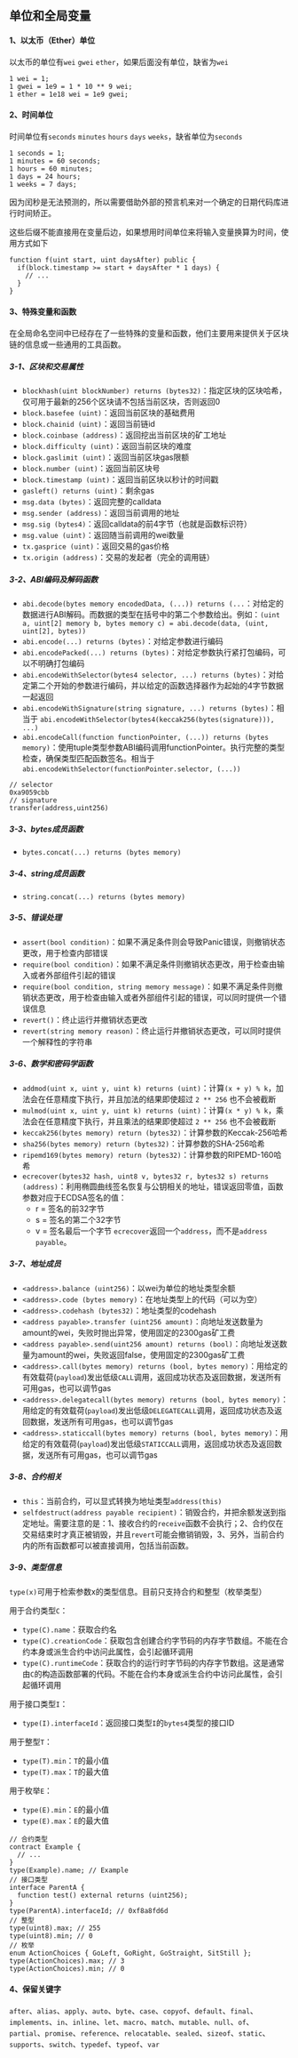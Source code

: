 <!--
 * @Descripttion: 
 * @Author: lizhengxing
 * @Date: 2022-10-08 14:03:26
 * @LastEditTime: 2022-11-08 16:27:29
-->

## 单位和全局变量

#### 1、以太币（Ether）单位

以太币的单位有`wei` `gwei` `ether`，如果后面没有单位，缺省为`wei`

```solidity
1 wei = 1;
1 gwei = 1e9 = 1 * 10 ** 9 wei;
1 ether = 1e18 wei = 1e9 gwei;
```

#### 2、时间单位


时间单位有`seconds` `minutes` `hours` `days` `weeks`，缺省单位为`seconds`

```solidity
1 seconds = 1;
1 minutes = 60 seconds;
1 hours = 60 minutes;
1 days = 24 hours;
1 weeks = 7 days;
```
因为闰秒是无法预测的，所以需要借助外部的预言机来对一个确定的日期代码库进行时间矫正。

这些后缀不能直接用在变量后边，如果想用时间单位来将输入变量换算为时间，使用方式如下

```solidity
function f(uint start, uint daysAfter) public {
  if(block.timestamp >= start + daysAfter * 1 days) {
    // ...
  }
}
```

#### 3、特殊变量和函数

在全局命名空间中已经存在了一些特殊的变量和函数，他们主要用来提供关于区块链的信息或一些通用的工具函数。

##### 3-1、区块和交易属性

- `blockhash(uint blockNumber) returns (bytes32)`：指定区块的区块哈希，仅可用于最新的256个区块请不包括当前区块，否则返回0
- `block.basefee (uint)`：返回当前区块的基础费用
- `block.chainid (uint)`：返回当前链id
- `block.coinbase (address)`：返回挖出当前区块的矿工地址
- `block.difficulty (uint)`：返回当前区块的难度
- `block.gaslimit (uint)`：返回当前区块gas限额
- `block.number (uint)`：返回当前区块号
- `block.timestamp (uint)`：返回当前区块以秒计的时间戳
- `gasleft() returns (uint)`：剩余gas
- `msg.data (bytes)`：返回完整的calldata
- `msg.sender (address)`：返回当前调用的地址
- `msg.sig (bytes4)`：返回calldata的前4字节（也就是函数标识符）
- `msg.value (uint)`：返回随当前调用的wei数量
- `tx.gasprice (uint)`：返回交易的gas价格
- `tx.origin (address)`：交易的发起者（完全的调用链）

##### 3-2、ABI编码及解码函数

- `abi.decode(bytes memory encodedData, (...)) returns (...`：对给定的数据进行ABI解码。而数据的类型在括号中的第二个参数给出。例如：`(uint a, uint[2] memory b, bytes memory c) = abi.decode(data, (uint, uint[2], bytes))`
- `abi.encode(...) returns (bytes)`：对给定参数进行编码
- `abi.encodePacked(...) returns (bytes)`：对给定参数执行紧打包编码，可以不明确打包编码
- `abi.encodeWithSelector(bytes4 selector, ...) returns (bytes)`：对给定第二个开始的参数进行编码，并以给定的函数选择器作为起始的4字节数据一起返回
- `abi.encodeWithSignature(string signature, ...) returns (bytes)`：相当于 `abi.encodeWithSelector(bytes4(keccak256(bytes(signature))), ...)`
- `abi.encodeCall(function functionPointer, (...)) returns (bytes memory)`：使用tuple类型参数ABI编码调用functionPointer。执行完整的类型检查，确保类型匹配函数签名。相当于 `abi.encodeWithSelector(functionPointer.selector, (...))`

```solidity
// selector
0xa9059cbb
// signature
transfer(address,uint256)
```
##### 3-3、bytes成员函数

- `bytes.concat(...) returns (bytes memory)`

##### 3-4、string成员函数

- `string.concat(...) returns (bytes memory)`

##### 3-5、错误处理

- `assert(bool condition)`：如果不满足条件则会导致Panic错误，则撤销状态更改，用于检查内部错误
- `require(bool condition)`：如果不满足条件则撤销状态更改，用于检查由输入或者外部组件引起的错误
- `require(bool condition, string memory message)`：如果不满足条件则撤销状态更改，用于检查由输入或者外部组件引起的错误，可以同时提供一个错误信息
- `revert()`：终止运行并撤销状态更改
- `revert(string memory reason)`：终止运行并撤销状态更改，可以同时提供一个解释性的字符串

##### 3-6、数学和密码学函数

- `addmod(uint x, uint y, uint k) returns (uint)`：计算`(x + y) % k`，加法会在任意精度下执行，并且加法的结果即使超过 `2 ** 256` 也不会被截断
- `mulmod(uint x, uint y, uint k) returns (uint)`：计算`(x * y) % k`，乘法会在任意精度下执行，并且乘法的结果即使超过 `2 ** 256` 也不会被截断
- `keccak256(bytes memory) return (bytes32)`：计算参数的Keccak-256哈希
- `sha256(bytes memory) return (bytes32)`：计算参数的SHA-256哈希
- `ripemd169(bytes memory) return (bytes32)`：计算参数的RIPEMD-160哈希
- `ecrecover(bytes32 hash, uint8 v, bytes32 r, bytes32 s) returns (address)`：利用椭圆曲线签名恢复与公钥相关的地址，错误返回零值，函数参数对应于ECDSA签名的值：
  - r = 签名的前32字节
  - s = 签名的第二个32字节
  - v = 签名最后一个字节
  `ecrecover`返回一个`address`，而不是`address payable`。

##### 3-7、地址成员

- `<address>.balance (uint256)`：以wei为单位的地址类型余额
- `<address>.code (bytes memory)`：在地址类型上的代码（可以为空）
- `<address>.codehash (bytes32)`：地址类型的codehash
- `<address payable>.transfer (uint256 amount)`：向地址发送数量为amount的wei，失败时抛出异常，使用固定的2300gas矿工费
- `<address payable>.send(uint256 amount) returns (bool)`：向地址发送数量为amount的wei，失败返回false，使用固定的2300gas矿工费
- `<address>.call(bytes memory) returns (bool, bytes memory)`：用给定的有效载荷(`payload`)发出低级`CALL`调用，返回成功状态及返回数据，发送所有可用gas，也可以调节gas
- `<address>.delegatecall(bytes memory) returns (bool, bytes memory)`：用给定的有效载荷(`payload`)发出低级`DELEGATECALL`调用，返回成功状态及返回数据，发送所有可用gas，也可以调节gas
- `<address>.staticcall(bytes memory) returns (bool, bytes memory)`：用给定的有效载荷(`payload`)发出低级`STATICCALL`调用，返回成功状态及返回数据，发送所有可用gas，也可以调节gas

##### 3-8、合约相关

- `this`：当前合约，可以显式转换为地址类型`address(this)`
- `selfdestruct(address payable recipient)`：销毁合约，并把余额发送到指定地址。需要注意的是：1、接收合约的`receive`函数不会执行；2、合约仅在交易结束时才真正被销毁，并且`revert`可能会撤销销毁，3、另外，当前合约内的所有函数都可以被直接调用，包括当前函数。

##### 3-9、类型信息

`type(x)`可用于检索参数x的类型信息。目前只支持合约和整型（枚举类型）

用于合约类型`C`：

- `type(C).name`：获取合约名
- `type(C).creationCode`：获取包含创建合约字节码的内存字节数组。不能在合约本身或派生合约中访问此属性，会引起循环调用
- `type(C).runtimeCode`：获取合约的运行时字节码的内存字节数组。这是通常由`C`的构造函数部署的代码。不能在合约本身或派生合约中访问此属性，会引起循环调用

用于接口类型`I`：

- `type(I).interfaceId`：返回接口类型`I`的`bytes4`类型的接口ID

用于整型`T`：

- `type(T).min`：`T`的最小值
- `type(T).max`：`T`的最大值

用于枚举`E`：

- `type(E).min`：`E`的最小值
- `type(E).max`：`E`的最大值

```solidity
// 合约类型
contract Example {
  // ...
}
type(Example).name; // Example
// 接口类型
interface ParentA {
  function test() external returns (uint256);
}
type(ParentA).interfaceId; // 0xf8a8fd6d
// 整型
type(uint8).max; // 255
type(uint8).min; // 0
// 枚举
enum ActionChoices { GoLeft, GoRight, GoStraight, SitStill };
type(ActionChoices).max; // 3
type(ActionChoices).min; // 0
```

#### 4、保留关键字

`after`、`alias`、`apply`、`auto`、`byte`、`case`、`copyof`、`default`、`final`、`implements`、`in`、`inline`、`let`、`macro`、`match`、`mutable`、`null`、`of`、`partial`、`promise`、`reference`、`relocatable`、`sealed`、`sizeof`、`static`、`supports`、`switch`、`typedef`、`typeof`、`var`
